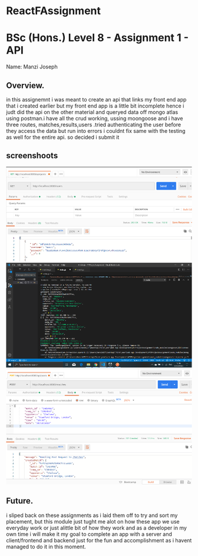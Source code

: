 
# ReactFAssignment

# BSc (Hons.) Level 8 - Assignment 1 - API

Name: Manzi Joseph

## Overview.
in this assignemnt i was meant to create an api that links my front end app that i created earlier but my front end app is a little bit incomplete hence i judt did the api on the other material and queryed data off mongo atlas using postman.i have all the crud working, ussing moongoose and i have three routes, matches,results,users .tried authenticating the user before they access the data but run into errors i couldnt fix same with the testing as well for the entire api. so decided i submit it 

## screenshoots
![all users](public/getiing-all-users.png)
![post working in console](public/post-in-console.png)
![post in postman ](public/post-in-postman.png)

## Future.

i sliped back on these assignments as i laid them off to try and sort my placement, but this module just tught me alot on how these app we use everyday work or just alittle bit of how they work and as a developer in my own time i will make it my goal to complete an app with a server and client/frontend and backend just for the fun and accomplishment as i havent managed to do it in this moment.

